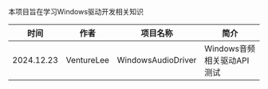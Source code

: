 本项目旨在学习Windows驱动开发相关知识

| 时间 | 作者 | 项目名称 | 简介 |
|---|---|---|---|
| 2024.12.23 | VentureLee |WindowsAudioDriver|Windows音频相关驱动API测试|